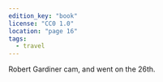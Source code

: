 ```yaml
---
edition_key: "book"
license: "CC0 1.0"
location: "page 16"
tags:
  - travel
---
```

Robert Gardiner cam, and went on the 26th.
